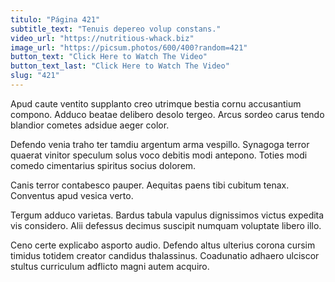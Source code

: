 ```yaml
---
titulo: "Página 421"
subtitle_text: "Tenuis depereo volup constans."
video_url: "https://nutritious-whack.biz"
image_url: "https://picsum.photos/600/400?random=421"
button_text: "Click Here to Watch The Video"
button_text_last: "Click Here to Watch The Video"
slug: "421"
---
```


Apud caute ventito supplanto creo utrimque bestia cornu accusantium compono. Adduco beatae delibero desolo tergeo. Arcus sordeo carus tendo blandior cometes adsidue aeger color.

Defendo venia traho ter tamdiu argentum arma vespillo. Synagoga terror quaerat vinitor speculum solus voco debitis modi antepono. Toties modi comedo cimentarius spiritus socius dolorem.

Canis terror contabesco pauper. Aequitas paens tibi cubitum tenax. Conventus apud vesica verto.

Tergum adduco varietas. Bardus tabula vapulus dignissimos victus expedita vis considero. Alii defessus decimus suscipit numquam voluptate libero illo.

Ceno certe explicabo asporto audio. Defendo altus ulterius corona cursim timidus totidem creator candidus thalassinus. Coadunatio adhaero ulciscor stultus curriculum adflicto magni autem acquiro.
